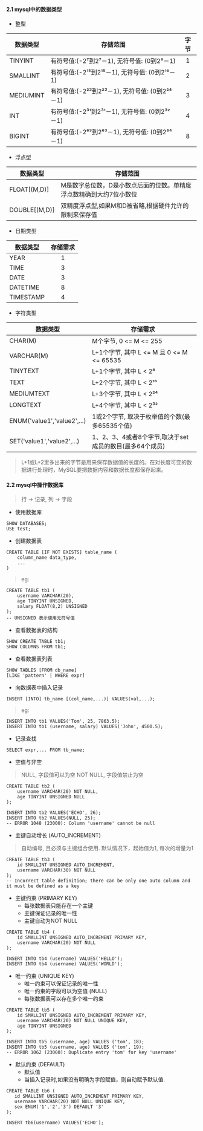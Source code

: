 #### 2.1 mysql中的数据类型

* 整型

| 数据类型 | 存储范围 | 字节 |
| -- | --- | :-: |
| TINYINT | 有符号值:(-2⁷到2⁷－1), 无符号值: (0到2⁸－1) | 1 |
| SMALLINT | 有符号值:(-2¹⁵到2¹⁵－1), 无符号值: (0到2¹⁶－1) | 2 |
| MEDIUMINT | 有符号值:(-2²³到2²³－1), 无符号值: (0到2²⁴－1) | 3 |
| INT | 有符号值:(-2³¹到2³¹－1), 无符号值: (0到2³²－1) | 4 |
| BIGINT | 有符号值:(-2⁶³到2⁶³－1), 无符号值: (0到2⁶⁴－1) | 8 |

* 浮点型

| 数据类型 | 存储范围 |
| -- | --- |
| FLOAT[(M,D)] | M是数字总位数，D是小数点后面的位数。单精度浮点数精确到大约7位小数位 |
| DOUBLE[(M,D)] | 双精度浮点型,如果M和D被省略,根据硬件允许的限制来保存值 |

* 日期类型

| 数据类型 | 存储需求 |
| - | :-: |
| YEAR | 1 |
| TIME | 3 |
| DATE | 3 |
| DATETIME | 8 |
| TIMESTAMP | 4 |

* 字符类型

| 数据类型 | 存储需求 |
| - | - |
| CHAR(M) | M个字节, 0 <= M <= 255 |
| VARCHAR(M) | L+1个字节, 其中 L <= M 且 0 <= M <= 65535 |
| TINYTEXT | L+1个字节, 其中 L < 2⁸ |
| TEXT | L+2个字节, 其中 L < 2¹⁶ |
| MEDIUMTEXT | L+3个字节, 其中 L < 2²⁴ |
| LONGTEXT | L+4个字节, 其中 L < 2³² |
| ENUM('value1','value2',...) | 1或2个字节, 取决于枚举值的个数(最多65535个值) |
| SET('value1','value2',...) | 1、2、3、4或者8个字节,取决于set成员的数目(最多64个成员) |
> L+1或L+2里多出来的字节是用来保存数据值的长度的。在对长度可变的数据进行处理时，MySQL要把数据内容和数据长度都保存起来。

#### 2.2 mysql中操作数据库
> 行 -> 记录, 列 -> 字段
* 使用数据库
```mysql
SHOW DATABASES;
USE test;
```
* 创建数据表
```mysql
CREATE TABLE [IF NOT EXISTS] table_name (
    column_name data_type,
    ...
)
```
> eg:
```mysql
CREATE TABLE tb1 (
    username VARCHAR(20),
    age TINYINT UNSIGNED,
    salary FLOAT(8,2) UNSIGNED
);
-- UNSIGNED 表示使用无符号值
```
* 查看数据表的结构
```mysql
SHOW CREATE TABLE tb1;
SHOW COLUMNS FROM tb1;
```
* 查看数据表列表
```mysql
SHOW TABLES [FROM db_name]
[LIKE 'pattern' | WHERE expr]
```

* 向数据表中插入记录
```mysql
INSERT [INTO] tb_name [(col_name,...)] VALUES(val,...);
```
> eg:
```mysql
INSERT INTO tb1 VALUES('Tom', 25, 7863.5);
INSERT INTO tb1 (username, salary) VALUES('John', 4500.5);
```
* 记录查找
```mysql
SELECT expr,... FROM tb_name;
```

* 空值与非空
> NULL, 字段值可以为空  NOT NULL, 字段值禁止为空
```mysql
CREATE TABLE tb2 (
    username VARCHAR(20) NOT NULL,
    age TINYINT UNSIGNED NULL
);
```
```mysql
INSERT INTO tb2 VALUES('ECHO', 26);
INSERT INTO tb2 VALUES(NULL, 25);
-- ERROR 1048 (23000): Column 'username' cannot be null
```

* 主键自动增长 (AUTO_INCREMENT)
> 自动编号, 且必须与主键组合使用. 默认情况下，起始值为1, 每次的增量为1
```mysql
CREATE TABLE tb3 (
    id SMALLINT UNSIGNED AUTO_INCREMENT,
    username VARCHAR(30) NOT NULL
);
-- Incorrect table definition; there can be only one auto column and it must be defined as a key
```
* 主键约束 (PRIMARY KEY)
    * 每张数据表只能存在一个主键 
    * 主键保证记录的唯一性 
    * 主键自动为NOT NULL
```mysql
CREATE TABLE tb4 (
    id SMALLINT UNSIGNED AUTO_INCREMENT PRIMARY KEY,
    username VARCHAR(20) NOT NULL
);
```
```mysql
INSERT INTO tb4 (username) VALUES('HELLO');
INSERT INTO tb4 (username) VALUES('WORLD');
```
* 唯一约束 (UNIQUE KEY)
    * 唯一约束可以保证记录的唯一性
    * 唯一约束的字段可以为空值 (NULL)
    * 每张数据表可以存在多个唯一约束

```mysql
CREATE TABLE tb5 (
    id SMALLINT UNSIGNED AUTO_INCREMENT PRIMARY KEY, 
    username VARCHAR(20) NOT NULL UNIQUE KEY, 
    age TINYINT UNSIGNED
);
```
```mysql
INSERT INTO tb5 (username, age) VALUES ('tom', 18);
INSERT INTO tb5 (username, age) VALUES ('tom', 19);
-- ERROR 1062 (23000): Duplicate entry 'tom' for key 'username'
```    

* 默认约束 (DEFAULT)
    * 默认值
    * 当插入记录时,如果没有明确为字段赋值，则自动赋予默认值.
```mysql
CREATE TABLE tb6 (
   id SMALLINT UNSIGNED AUTO_INCREMENT PRIMARY KEY,
   username VARCHAR(20) NOT NULL UNIQUE KEY,
   sex ENUM('1','2','3') DEFAULT '3'
);
```
```mysql
INSERT tb6(username) VALUES('ECHO');
```




